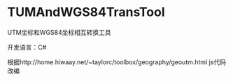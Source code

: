 # TUMAndWGS84TransTool

UTM坐标和WGS84坐标相互转换工具

开发语言：C#

根据http://home.hiwaay.net/~taylorc/toolbox/geography/geoutm.html js代码改编
